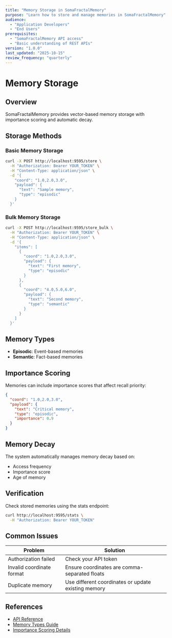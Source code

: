 ```yaml
---
title: "Memory Storage in SomaFractalMemory"
purpose: "Learn how to store and manage memories in SomaFractalMemory"
audience:
  - "Application Developers"
  - "End Users"
prerequisites:
  - "SomaFractalMemory API access"
  - "Basic understanding of REST APIs"
version: "1.0.0"
last_updated: "2025-10-15"
review_frequency: "quarterly"
---
```


# Memory Storage

## Overview
SomaFractalMemory provides vector-based memory storage with importance scoring and automatic decay.

## Storage Methods

### Basic Memory Storage
```bash
curl -X POST http://localhost:9595/store \
  -H "Authorization: Bearer YOUR_TOKEN" \
  -H "Content-Type: application/json" \
  -d '{
    "coord": "1.0,2.0,3.0",
    "payload": {
      "text": "Sample memory",
      "type": "episodic"
    }
  }'
```

### Bulk Memory Storage
```bash
curl -X POST http://localhost:9595/store_bulk \
  -H "Authorization: Bearer YOUR_TOKEN" \
  -H "Content-Type: application/json" \
  -d '{
    "items": [
      {
        "coord": "1.0,2.0,3.0",
        "payload": {
          "text": "First memory",
          "type": "episodic"
        }
      },
      {
        "coord": "4.0,5.0,6.0",
        "payload": {
          "text": "Second memory",
          "type": "semantic"
        }
      }
    ]
  }'
```

## Memory Types
- **Episodic**: Event-based memories
- **Semantic**: Fact-based memories

## Importance Scoring
Memories can include importance scores that affect recall priority:
```json
{
  "coord": "1.0,2.0,3.0",
  "payload": {
    "text": "Critical memory",
    "type": "episodic",
    "importance": 0.9
  }
}
```

## Memory Decay
The system automatically manages memory decay based on:
- Access frequency
- Importance score
- Age of memory

## Verification
Check stored memories using the stats endpoint:
```bash
curl http://localhost:9595/stats \
  -H "Authorization: Bearer YOUR_TOKEN"
```

## Common Issues
| Problem | Solution |
|---------|----------|
| Authorization failed | Check your API token |
| Invalid coordinate format | Ensure coordinates are comma-separated floats |
| Duplicate memory | Use different coordinates or update existing memory |

## References
- [API Reference](../../development-manual/api-reference.md)
- [Memory Types Guide](memory-types.md)
- [Importance Scoring Details](importance-scoring.md)
